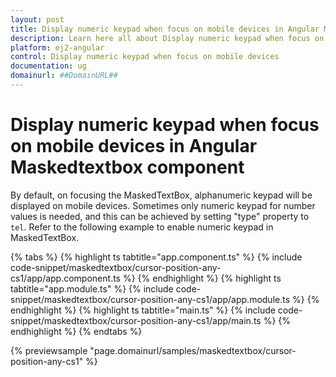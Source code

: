 ```yaml
---
layout: post
title: Display numeric keypad when focus on mobile devices in Angular Maskedtextbox component | Syncfusion
description: Learn here all about Display numeric keypad when focus on mobile devices in Syncfusion Angular Maskedtextbox component of Syncfusion Essential JS 2 and more.
platform: ej2-angular
control: Display numeric keypad when focus on mobile devices 
documentation: ug
domainurl: ##DomainURL##
---
```


# Display numeric keypad when focus on mobile devices in Angular Maskedtextbox component

By default, on focusing the MaskedTextBox, alphanumeric keypad will be displayed on mobile devices. Sometimes only numeric keypad for number values is needed, and this can be achieved by setting "type" property to `tel`.
Refer to the following example to enable numeric keypad in MaskedTextBox.

{% tabs %}
{% highlight ts tabtitle="app.component.ts" %}
{% include code-snippet/maskedtextbox/cursor-position-any-cs1/app/app.component.ts %}
{% endhighlight %}
{% highlight ts tabtitle="app.module.ts" %}
{% include code-snippet/maskedtextbox/cursor-position-any-cs1/app/app.module.ts %}
{% endhighlight %}
{% highlight ts tabtitle="main.ts" %}
{% include code-snippet/maskedtextbox/cursor-position-any-cs1/app/main.ts %}
{% endhighlight %}
{% endtabs %}
  
{% previewsample "page.domainurl/samples/maskedtextbox/cursor-position-any-cs1" %}